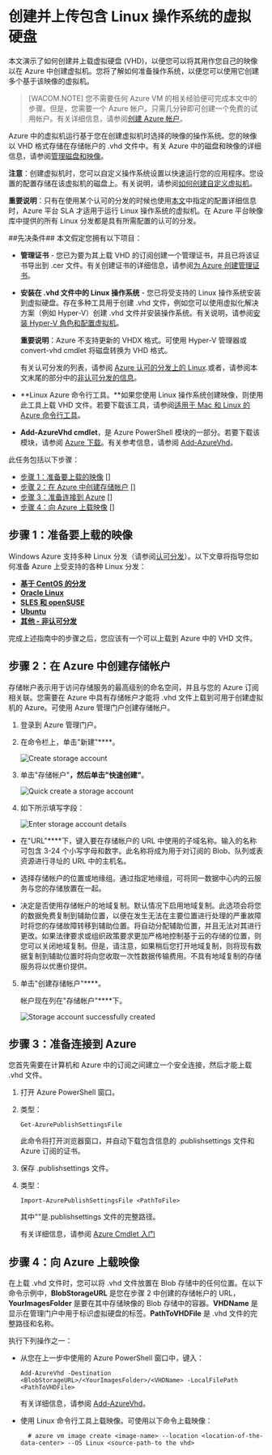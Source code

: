 <properties linkid="manage-linux-common-task-upload-vhd" urlDisplayName="Upload a VHD" pageTitle="在 Azure 中创建和上载 Linux VHD - Azure 微软云" metaKeywords="Azure VHD, uploading Linux VHD, 创建和上载 Linux VHD, 虚拟硬盘" description="了解如何创建和上载具有 Linux 操作系统的 Azure 虚拟硬盘 (VHD)。本文演示了如何创建并上载虚拟硬盘 (VHD)，以便您可以将其用作您自己的映像以在 Azure 中创建虚拟机。您将了解如何准备操作系统，以便您可以使用它创建多个基于该映像的虚拟机。" metaCanonical="" services="virtual-machines" documentationCenter="" title="Creating and Uploading a Virtual Hard Disk that Contains the Linux Operating System" authors="kathydav" solutions="" manager="jeffreyg" editor="tysonn" />





# 创建并上传包含 Linux 操作系统的虚拟硬盘 

本文演示了如何创建并上载虚拟硬盘 (VHD)，以便您可以将其用作您自己的映像以在 Azure 中创建虚拟机。您将了解如何准备操作系统，以便您可以使用它创建多个基于该映像的虚拟机。  

> [WACOM.NOTE] 您不需要任何 Azure VM 的相关经验便可完成本文中的步骤。但是，您需要一个 Azure 帐户。只需几分钟即可创建一个免费的试用帐户。有关详细信息，请参阅[创建 Azure 帐户](/zh-cn/develop/php/tutorials/create-a-windows-azure-account/)。 

Azure 中的虚拟机运行基于您在创建虚拟机时选择的映像的操作系统。您的映像以 VHD 格式存储在存储帐户的 .vhd 文件中。有关 Azure 中的磁盘和映像的详细信息，请参阅[管理磁盘和映像](http://msdn.microsoft.com/zh-cn/library/windowsazure/jj672979.aspx)。

**注意**：创建虚拟机时，您可以自定义操作系统设置以快速运行您的应用程序。您设置的配置存储在该虚拟机的磁盘上。有关说明，请参阅[如何创建自定义虚拟机](/zh-cn/documentation/articles/virtual-machines-create-custom/)。

**重要说明**：只有在使用某个认可的分发的时候也使用[本文](http://support.microsoft.com/kb/2805216)中指定的配置详细信息时，Azure 平台 SLA 才适用于运行 Linux 操作系统的虚拟机。在 Azure 平台映像库中提供的所有 Linux 分发都是具有所需配置的认可的分发。


##先决条件##
本文假定您拥有以下项目：

- **管理证书** - 您已为要为其上载 VHD 的订阅创建一个管理证书，并且已将该证书导出到 .cer 文件。有关创建证书的详细信息，请参阅[为 Azure 创建管理证书](http://msdn.microsoft.com/library/windowsazure/gg551722.aspx)。 

- **安装在 .vhd 文件中的 Linux 操作系统** - 您已将受支持的 Linux 操作系统安装到虚拟硬盘。存在多种工具用于创建 .vhd 文件，例如您可以使用虚拟化解决方案（例如 Hyper-V）创建 .vhd 文件并安装操作系统。有关说明，请参阅[安装 Hyper-V 角色和配置虚拟机](http://technet.microsoft.com/library/hh846766.aspx)。 

	**重要说明**：Azure 不支持更新的 VHDX 格式。可使用 Hyper-V 管理器或 convert-vhd cmdlet 将磁盘转换为 VHD 格式。

	有关认可分发的列表，请参阅 [Azure 认可的分发上的 Linux](../linux-endorsed-distributions).或者，请参阅本文末尾的部分中的[非认可分发的信息](../virtual-machines-linux-create-upload-vhd-generic)。

- **Linux Azure 命令行工具。**如果您使用 Linux 操作系统创建映像，则使用此工具上载 VHD 文件。若要下载该工具，请参阅[适用于 Mac 和 Linux 的 Azure 命令行工具](http://go.microsoft.com/fwlink/?LinkID=253691&clcid=0x409)。

- **Add-AzureVhd cmdlet**，是 Azure PowerShell 模块的一部分。若要下载该模块，请参阅 [Azure 下载](/zh-cn/develop/downloads/)。有关参考信息，请参阅 [Add-AzureVhd](http://msdn.microsoft.com/zh-cn/library/azure/dn495173.aspx)。


此任务包括以下步骤：

- [步骤 1：准备要上载的映像] []
- [步骤 2：在 Azure 中创建存储帐户] []
- [步骤 3：准备连接到 Azure] []
- [步骤 4：向 Azure 上载映像] []

## <a id="prepimage"> </a>步骤 1：准备要上载的映像 ##

Windows Azure 支持多种 Linux 分发（请参阅[认可分发](../linux-endorsed-distributions)）。以下文章将指导您如何准备 Azure 上受支持的各种 Linux 分发：

- **[基于 CentOS 的分发](../virtual-machines-linux-create-upload-vhd-centos)**
- **[Oracle Linux](../virtual-machines-linux-create-upload-vhd-oracle)**
- **[SLES 和 openSUSE](../virtual-machines-linux-create-upload-vhd-suse)**
- **[Ubuntu](../virtual-machines-linux-create-upload-vhd-ubuntu)**
- **[其他 - 非认可分发](../virtual-machines-linux-create-upload-vhd-generic)**

完成上述指南中的步骤之后，您应该有一个可以上载到 Azure 中的 VHD 文件。


## <a id="createstorage"> </a>步骤 2：在 Azure 中创建存储帐户 ##

存储帐户表示用于访问存储服务的最高级别的命名空间，并且与您的 Azure 订阅相关联。您需要在 Azure 中具有存储帐户才能将 .vhd 文件上载到可用于创建虚拟机的 Azure。可使用 Azure 管理门户创建存储帐户。

1. 登录到 Azure 管理门户。

2. 在命令栏上，单击"新建"****。

	![Create storage account](./media/virtual-machines-linux-create-upload-vhd/create.png)

3. 单击"存储帐户"****，然后单击"快速创建"****。

	![Quick create a storage account](./media/virtual-machines-linux-create-upload-vhd/storage-quick-create.png)

4. 如下所示填写字段：

	![Enter storage account details](./media/virtual-machines-linux-create-upload-vhd/storage-create-account.png)

- 在"URL"****下，键入要在存储帐户的 URL 中使用的子域名称。输入的名称可包含 3-24 个小写字母和数字。此名称将成为用于对订阅的 Blob、队列或表资源进行寻址的 URL 中的主机名。
	
- 选择存储帐户的位置或地缘组。通过指定地缘组，可将同一数据中心内的云服务与您的存储放置在一起。
 
- 决定是否使用存储帐户的地域复制。默认情况下启用地域复制。此选项会将您的数据免费复制到辅助位置，以便在发生无法在主要位置进行处理的严重故障时将您的存储故障转移到辅助位置。将自动分配辅助位置，并且无法对其进行更改。如果法律要求或组织政策要求更加严格地控制基于云的存储的位置，则您可以关闭地域复制。但是，请注意，如果稍后您打开地域复制，则将现有数据复制到辅助位置时将向您收取一次性数据传输费用。不具有地域复制的存储服务将以优惠价提供。

5. 单击"创建存储帐户"****。

	帐户现在列在"存储帐户"****下。

	![Storage account successfully created](./media/virtual-machines-linux-create-upload-vhd/Storagenewaccount.png)


## <a id="#connect"> </a>步骤 3：准备连接到 Azure ##

您首先需要在计算机和 Azure 中的订阅之间建立一个安全连接，然后才能上载 .vhd 文件。 

1. 打开 Azure PowerShell 窗口。

2. 类型： 

	`Get-AzurePublishSettingsFile`

	此命令将打开浏览器窗口，并自动下载包含信息的 .publishsettings 文件和 Azure 订阅的证书。 

3. 保存 .publishsettings 文件。 

4. 类型：

	`Import-AzurePublishSettingsFile <PathToFile>`

	其中"<PathToFile>"是.publishsettings 文件的完整路径。 

	有关详细信息，请参阅 [Azure Cmdlet 入门](http://msdn.microsoft.com/zh-cn/library/azure/jj554332.aspx) 


## <a id="upload"> </a>步骤 4：向 Azure 上载映像 ##

在上载 .vhd 文件时，您可以将 .vhd 文件放置在 Blob 存储中的任何位置。在以下命令示例中，**BlobStorageURL** 是您在步骤 2 中创建的存储帐户的 URL，**YourImagesFolder** 是要在其中存储映像的 Blob 存储中的容器。**VHDName** 是显示在管理门户中用于标识虚拟硬盘的标签。**PathToVHDFile** 是 .vhd 文件的完整路径和名称。 

执行下列操作之一：

- 从您在上一步中使用的 Azure PowerShell 窗口中，键入：

	`Add-AzureVhd -Destination <BlobStorageURL>/<YourImagesFolder>/<VHDName> -LocalFilePath <PathToVHDFile>`

	有关详细信息，请参阅 [Add-AzureVhd](http://msdn.microsoft.com/zh-cn/library/windowsazure/dn205185.aspx)。

- 使用 Linux 命令行工具上载映像。可使用以下命令上载映像：

		# azure vm image create <image-name> --location <location-of-the-data-center> --OS Linux <source-path-to the vhd>



[步骤 1：准备要上载的映像]: #prepimage
[步骤 2：在 Azure 中创建存储帐户]: #createstorage
[步骤 3：准备连接到 Azure]: #connect
[步骤 4：向 Azure 上载映像]: #upload

